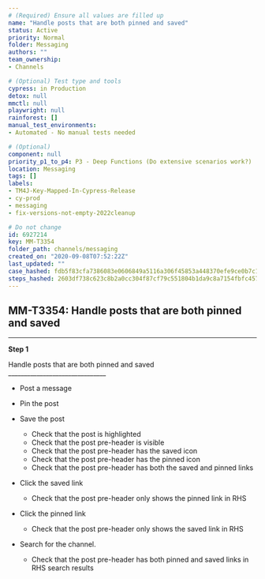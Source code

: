 ```yaml
---
# (Required) Ensure all values are filled up
name: "Handle posts that are both pinned and saved"
status: Active
priority: Normal
folder: Messaging
authors: ""
team_ownership: 
- Channels

# (Optional) Test type and tools
cypress: in Production
detox: null
mmctl: null
playwright: null
rainforest: []
manual_test_environments: 
- Automated - No manual tests needed

# (Optional)
component: null
priority_p1_to_p4: P3 - Deep Functions (Do extensive scenarios work?)
location: Messaging
tags: []
labels: 
- TM4J-Key-Mapped-In-Cypress-Release
- cy-prod
- messaging
- fix-versions-not-empty-2022cleanup

# Do not change
id: 6927214
key: MM-T3354
folder_path: channels/messaging
created_on: "2020-09-08T07:52:22Z"
last_updated: ""
case_hashed: fdb5f83cfa7386083e0606849a5116a306f45853a448370efe9ce0b7c1f494afad74db1e78fbdabebf7e463dc904d775
steps_hashed: 2603df738c623c8b2a0cc304f87cf79c551804b1da9c8a7154fbfc4572915b35f5393a0ec8b0244d61d8071800d5f6e6
---
```


## MM-T3354: Handle posts that are both pinned and saved

---

**Step 1**

Handle posts that are both pinned and saved\
\_\_\_\_\_\_\_\_\_\_\_\_\_\_\_\_\_\_\_\_\_\_\_\_\_\_\_\_\_\_\_

- Post a message

- Pin the post

- Save the post 

  - Check that the post is highlighted
  - Check that the post pre-header is visible
  - Check that the post pre-header has the saved icon
  - Check that the post pre-header has the pinned icon
  - Check that the post pre-header has both the saved and pinned links

- Click the saved link

  - Check that the post pre-header only shows the pinned link in RHS

- Click the pinned link

  - Check that the post pre-header only shows the saved link in RHS

- Search for the channel.

  - Check that the post pre-header has both pinned and saved links in RHS search results
